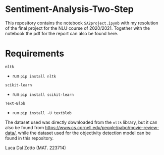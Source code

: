 # Sentiment-Analysis-Two-Step
This repository contains the notebook `SA2project.ipynb` with my resolution of the final project for the NLU course of 2020/2021. 
Together with the notebook the pdf for the report can also be found here. 

# Requirements
`nltk` 
 - run `pip install nltk`


`scikit-learn`
 - run `pip install scikit-learn`


`Text-Blob`
 - run `pip install -U textblob`

The dataset used was directly downloaded from the `nltk` library, but it can also be found from https://www.cs.cornell.edu/people/pabo/movie-review-data/, while the dataset used for the objectivity detection model can be found in this repository. 

Luca Dal Zotto (MAT. 223714)
